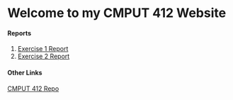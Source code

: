# Welcome to my CMPUT 412 Website

<!-- ### Example Video
![type:video](https://www.youtube.com/embed/fomonQlLAmw)
### Example Screen Capture
![Test](./images/test.png) -->

#### Reports

1. [Exercise 1 Report](ex1.md)
2. [Exercise 2 Report](ex2.md)
#### Other Links

[CMPUT 412 Repo](https://github.com/ryankennethrom/cmput412)
